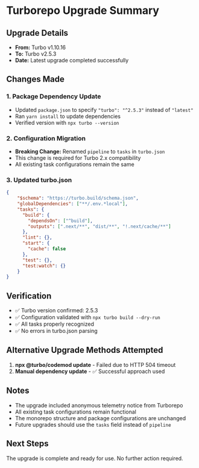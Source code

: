 # Turborepo Upgrade Summary

## Upgrade Details
- **From:** Turbo v1.10.16
- **To:** Turbo v2.5.3
- **Date:** Latest upgrade completed successfully

## Changes Made

### 1. Package Dependency Update
- Updated `package.json` to specify `"turbo": "^2.5.3"` instead of `"latest"`
- Ran `yarn install` to update dependencies
- Verified version with `npx turbo --version`

### 2. Configuration Migration
- **Breaking Change:** Renamed `pipeline` to `tasks` in `turbo.json`
- This change is required for Turbo 2.x compatibility
- All existing task configurations remain the same

### 3. Updated turbo.json
```json
{
    "$schema": "https://turbo.build/schema.json",
    "globalDependencies": ["**/.env.*local"],
    "tasks": {
      "build": {
        "dependsOn": ["^build"],
        "outputs": [".next/**", "dist/**", "!.next/cache/**"]
      },
      "lint": {},
      "start": {
        "cache": false
      },
      "test": {},
      "test:watch": {}
    }
}
```

## Verification
- ✅ Turbo version confirmed: 2.5.3
- ✅ Configuration validated with `npx turbo build --dry-run`
- ✅ All tasks properly recognized
- ✅ No errors in turbo.json parsing

## Alternative Upgrade Methods Attempted
1. **npx @turbo/codemod update** - Failed due to HTTP 504 timeout
2. **Manual dependency update** - ✅ Successful approach used

## Notes
- The upgrade included anonymous telemetry notice from Turborepo
- All existing task configurations remain functional
- The monorepo structure and package configurations are unchanged
- Future upgrades should use the `tasks` field instead of `pipeline`

## Next Steps
The upgrade is complete and ready for use. No further action required.
